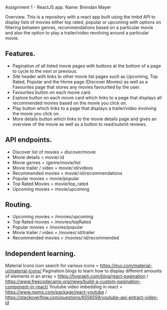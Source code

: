 Assignment 1 - ReactJS app.
Name: Brendan Mayer

Overview.
This is a repository with a react app built using the tmbd API to display lists of movies either top rated, popular or upcoming with options on filtering between genres, recommendations based on a particular movie and also the option to play a trailer/video revolving around a particular movie.

## Features.
- Pagination of all listed movie pages with buttons at the bottom of a page to cycle to the next or previous.
- Site header with links to other movie list pages such as Upcoming, Top Rated, Popular and the Home page (Discover Movies) as well as a Favourites page that stores any movies favourited by the user.
- Favourties button on each movie card.
- Explore button on each movie card which links to a page that displays all recommended movies based on the movie you click on.
- Play button which links to a page that displays a trailer/video involving the movie you click on.
- More details button which links to the movie details page and gives an overview of the movie as well as a button to read/submit reviews.


## API endpoints.
+ Discover list of movies = discover/movie
+ Movie details = movie/:id
+ Movie genres = /genre/movie/list
+ Movie trailer / video = movie/:id/videos
+ Recommended movies = movie/:id/recommendations
+ Popular movies = movie/popular
+ Top Rated Movies = movie/top_rated
+ Upcoming movies = movie/upcoming




## Routing.
+ Upcoming movies = /movies/upcoming
+ Top Rated movies = /movies/topRated
+ Popular movies = /movies/popular
+ Movie trailer / video = /movies/:id/trailer
+ Recommended movies = /movies/:id/recommended


## Independent learning.
Material Icons icon search for various icons = https://mui.com/material-ui/material-icons/
Pagination blogs to learn how to display different amounts of elements in an array = https://hygraph.com/blog/react-pagination / https://www.freecodecamp.org/news/build-a-custom-pagination-component-in-react/
Youtube video imbedding in react = https://www.npmjs.com/package/react-youtube / https://stackoverflow.com/questions/6556559/youtube-api-extract-video-id
